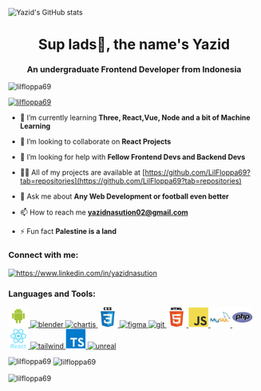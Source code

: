 ![Yazid's GitHub stats](https://github-readme-stats.vercel.app/api?username=lilfloppa69&show_icons=true&theme=tokyonight)

<h1 align="center">Sup lads👋, the name's Yazid</h1>
<h3 align="center">An undergraduate Frontend Developer from Indonesia</h3>

<p align="left"> <img src="https://komarev.com/ghpvc/?username=lilfloppa69&label=Profile%20views&color=0e75b6&style=flat" alt="lilfloppa69" /> </p>

<p align="left"> <a href="https://github.com/ryo-ma/github-profile-trophy"><img src="https://github-profile-trophy.vercel.app/?username=lilfloppa69" alt="lilfloppa69" /></a> </p>

- 🌱 I’m currently learning **Three, React,Vue, Node and a bit of Machine Learning**

- 👯 I’m looking to collaborate on **React Projects**

- 🤝 I’m looking for help with **Fellow Frontend Devs and Backend Devs**

- 👨‍💻 All of my projects are available at [https://github.com/LilFloppa69?tab=repositories](https://github.com/LilFloppa69?tab=repositories)

- 💬 Ask me about **Any Web Development or football even better**

- 📫 How to reach me **yazidnasution02@gmail.com**

- ⚡ Fun fact **Palestine is a land**

<h3 align="left">Connect with me:</h3>
<p align="left">
<a href="https://linkedin.com/in/https://www.linkedin.com/in/yazidnasution" target="blank"><img align="center" src="https://raw.githubusercontent.com/rahuldkjain/github-profile-readme-generator/master/src/images/icons/Social/linked-in-alt.svg" alt="https://www.linkedin.com/in/yazidnasution" height="30" width="40" /></a>
</p>

<h3 align="left">Languages and Tools:</h3>
<p align="left"> <a href="https://developer.android.com" target="_blank" rel="noreferrer"> <img src="https://raw.githubusercontent.com/devicons/devicon/master/icons/android/android-original-wordmark.svg" alt="android" width="40" height="40"/> </a> <a href="https://www.blender.org/" target="_blank" rel="noreferrer"> <img src="https://download.blender.org/branding/community/blender_community_badge_white.svg" alt="blender" width="40" height="40"/> </a> <a href="https://www.chartjs.org" target="_blank" rel="noreferrer"> <img src="https://www.chartjs.org/media/logo-title.svg" alt="chartjs" width="40" height="40"/> </a> <a href="https://www.w3schools.com/css/" target="_blank" rel="noreferrer"> <img src="https://raw.githubusercontent.com/devicons/devicon/master/icons/css3/css3-original-wordmark.svg" alt="css3" width="40" height="40"/> </a> <a href="https://www.figma.com/" target="_blank" rel="noreferrer"> <img src="https://www.vectorlogo.zone/logos/figma/figma-icon.svg" alt="figma" width="40" height="40"/> </a> <a href="https://git-scm.com/" target="_blank" rel="noreferrer"> <img src="https://www.vectorlogo.zone/logos/git-scm/git-scm-icon.svg" alt="git" width="40" height="40"/> </a> <a href="https://www.w3.org/html/" target="_blank" rel="noreferrer"> <img src="https://raw.githubusercontent.com/devicons/devicon/master/icons/html5/html5-original-wordmark.svg" alt="html5" width="40" height="40"/> </a> <a href="https://developer.mozilla.org/en-US/docs/Web/JavaScript" target="_blank" rel="noreferrer"> <img src="https://raw.githubusercontent.com/devicons/devicon/master/icons/javascript/javascript-original.svg" alt="javascript" width="40" height="40"/> </a> <a href="https://www.mysql.com/" target="_blank" rel="noreferrer"> <img src="https://raw.githubusercontent.com/devicons/devicon/master/icons/mysql/mysql-original-wordmark.svg" alt="mysql" width="40" height="40"/> </a> <a href="https://www.php.net" target="_blank" rel="noreferrer"> <img src="https://raw.githubusercontent.com/devicons/devicon/master/icons/php/php-original.svg" alt="php" width="40" height="40"/> </a> <a href="https://reactjs.org/" target="_blank" rel="noreferrer"> <img src="https://raw.githubusercontent.com/devicons/devicon/master/icons/react/react-original-wordmark.svg" alt="react" width="40" height="40"/> </a> <a href="https://tailwindcss.com/" target="_blank" rel="noreferrer"> <img src="https://www.vectorlogo.zone/logos/tailwindcss/tailwindcss-icon.svg" alt="tailwind" width="40" height="40"/> </a> <a href="https://www.typescriptlang.org/" target="_blank" rel="noreferrer"> <img src="https://raw.githubusercontent.com/devicons/devicon/master/icons/typescript/typescript-original.svg" alt="typescript" width="40" height="40"/> </a> <a href="https://unrealengine.com/" target="_blank" rel="noreferrer"> <img src="https://raw.githubusercontent.com/kenangundogan/fontisto/036b7eca71aab1bef8e6a0518f7329f13ed62f6b/icons/svg/brand/unreal-engine.svg" alt="unreal" width="40" height="40"/> </a> </p>

<p><img align="left" src="https://github-readme-stats.vercel.app/api/top-langs?username=lilfloppa69&show_icons=true&locale=en&layout=compact" alt="lilfloppa69" /></p>

<p>&nbsp;<img align="center" src="https://github-readme-stats.vercel.app/api?username=lilfloppa69&show_icons=true&locale=en" alt="lilfloppa69" /></p>

<p><img align="center" src="https://github-readme-streak-stats.herokuapp.com/?user=lilfloppa69&" alt="lilfloppa69" /></p>
